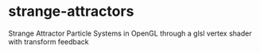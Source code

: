# strange-attractors
Strange Attractor Particle Systems in OpenGL through a glsl vertex shader with transform feedback
